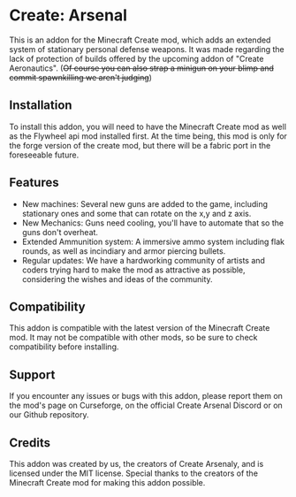 # **Create: Arsenal**
This is an addon for the Minecraft Create mod, which adds an extended system of stationary personal defense weapons. It was made regarding the lack of protection of builds offered by the upcoming addon of "Create Aeronautics". 
(~~Of course you can also strap a minigun on your blimp and commit spawnkilling we aren't judging~~)

## **Installation**
To install this addon, you will need to have the Minecraft Create mod as well as the Flywheel api mod installed first. At the time being, this mod is only for the forge version of the create mod, but there will be a fabric port in the foreseeable future.

## **Features**
+ New machines: Several new guns are added to the game, including stationary ones and some that can rotate on the x,y and z axis.
+ New Mechanics: Guns need cooling, you'll have to automate that so the guns don't overheat.
+ Extended Ammunition system: A immersive ammo system including flak rounds, as well as incindiary and armor piercing bullets.
+ Regular updates: We have a hardworking community of artists and coders trying hard to make the mod as attractive as possible, considering the wishes and ideas of the community.

## **Compatibility**
This addon is compatible with the latest version of the Minecraft Create mod. It may not be compatible with other mods, so be sure to check compatibility before installing.

## **Support**
If you encounter any issues or bugs with this addon, please report them on the mod's page on Curseforge, on the official Create Arsenal Discord or on our Github repository.

## **Credits**
This addon was created by us, the creators of Create Arsenaly, and is licensed under the MIT license. Special thanks to the creators of the Minecraft Create mod for making this addon possible.


